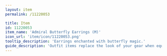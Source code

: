 ```yaml
---
layout: item
permalink: /11220053

title: Item
id: 11220053
item_name: 'Admiral Butterfly Earrings (M)'
icon_url: 'item/icon/11220053.png'
tooltip_description: 'Earrings enchanted with butterfly magic.'
guide_description: 'Outfit items replace the look of your gear when equipped.'
---
```

